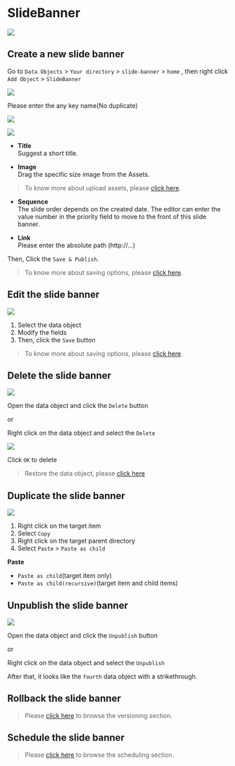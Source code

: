 # SlideBanner

![](images/slide01.1.png)

## Create a new slide banner

Go to `Data Objects` > `Your directory` > `slide-banner` > `home` , then right click ` Add Object` > `SlideBanner`

![](images/slide01.png)

Please enter the any key name(No duplicate)

![](images/slide02.png)

![](images/slide03.png)

* **Title**  
Suggest a short title. 

* **Image**  
Drag the specific size image from the Assets. 

> To know more about upload assets, please [click here](assets/).

* **Sequence**  
The slide order depends on the created date. The editor can enter the value number in the priority field to move to the front of this slide banner.

* **Link**  
Please enter the absolute path (http://...)

Then, Click the `Save & Publish`.

> To know more about saving options, please [click here](basic/interface#saving-options).

## Edit the slide banner

![](images/slide04.png)

1. Select the data object
2. Modify the fields
3. Then, click the `Save` button

> To know more about saving options, please [click here](basic/interface#saving-options).

## Delete the slide banner

![](images/slide05.png)

Open the data object and click the `Delete` button

or 

Right click on the data object and select the `Delete`

![](images/slide06.png)

Click `OK` to delete

> Restore the data object, please [click here](basic/recycle-bin)

## Duplicate the slide banner

![](images/slide07.png)

1. Right click on the target item
2. Select `Copy`
3. Right click on the target parent directory
4. Select `Paste` > `Paste as child`

**Paste**  
* `Paste as child`(target item only)  
* `Paste as child(recursive)`(target item and child items)

## Unpublish the slide banner

![](images/slide08.png)

Open the data object and click the `Unpublish` button

or 

Right click on the data object and select the `Unpublish`

After that, it looks like the `fourth` data object with a strikethrough.

## Rollback the slide banner

> Please [click here](basic/versioning) to browse the versioning section.

## Schedule the slide banner

> Please [click here](basic/scheduling) to browse the scheduling section.